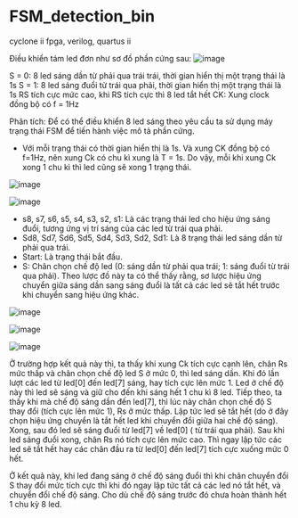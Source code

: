 # FSM_detection_bin
cyclone ii fpga, verilog, quartus ii

Điều khiển tám led đơn như sơ đồ phần cứng sau:
![image](https://github.com/PumkTbt/FSM_detection_bin/assets/124877073/f9bf5038-b176-4528-a2aa-4ce7d147acb7)

S = 0: 8 led sáng dần từ phải qua trái trái, thời gian hiển thị một trạng thái là 1s
S = 1: 8 led sáng đuổi từ trái qua phải, thời gian hiển thị một trạng thái là 1s
RS tích cực mức cao, khi RS tích cực thì 8 led tắt hết
CK: Xung clock đồng bộ có f = 1Hz

Phân tích:
Để có thể điều khiển 8 led sáng theo yêu cầu ta sử dụng máy trạng thái FSM để tiến hành việc mô tả phần cứng.
- Với mỗi trạng thái có thời gian hiển thị là 1s. Và xung CK đồng bộ có f=1Hz, nên xung Ck có chu kì xung là T = 1s. Do vậy, mỗi khi xung Ck xong 1 chu kì
thì led cũng sẽ xong 1 trạng thái.

![image](https://github.com/PumkTbt/FSM_detection_bin/assets/124877073/36965057-3b23-4769-bd54-7d1b729b7639)

![image](https://github.com/PumkTbt/FSM_detection_bin/assets/124877073/7baa743a-310a-4c55-b59a-b9583b7e215d)

+ s8, s7, s6, s5, s4, s3, s2, s1: Là các trạng thái led cho hiệu ứng sáng đuổi, tương ứng vị
trí sáng của các led từ trái qua phải.
+ Sd8, Sd7, Sd6, Sd5, Sd4, Sd3, Sd2, Sd1: Là 8 trạng thái led sáng dần từ phải qua trái.
+ Start: Là trạng thái bắt đầu.
+ S: Chân chọn chế độ led (0: sáng dần từ phải qua trái; 1: sáng đuổi từ trái qua phải).
Theo lược đồ này ta có thể thấy rằng, sơ lược hiệu ứng chuyển giữa sáng dần sang sáng đuổi là tất cả các led sẽ tắt hết trước khi chuyển sang hiệu ứng khác.

![image](https://github.com/PumkTbt/FSM_detection_bin/assets/124877073/2dfbadbd-1a46-46a7-a047-6aa36e49046a)

![image](https://github.com/PumkTbt/FSM_detection_bin/assets/124877073/e2d33245-1b01-470a-91ce-e60221f634cd)

![image](https://github.com/PumkTbt/FSM_detection_bin/assets/124877073/31090ced-4473-46ea-8c1f-a56d756f27f3)

Ở trường hợp kết quả này thì, ta thấy khi xung Ck tích cực cạnh lên, chân Rs mức thấp và chân chọn chế độ led S ở mức 0, thì led sáng dần. Khi đó lần lượt các led từ led[0] đến led[7] sáng, hay tích cực lên mức 1. Led ở chế độ này thì led sẽ sáng và giữ cho đến khi sáng hết 1 chu kì 8 led.
Tiếp theo, ta thấy khi mà chế độ sáng dần đến led[7], thì lúc này chân chọn chế độ S thay đổi (tích cực lên mức 1), Rs ở mức thấp. Lập tức led sẽ tắt hết (do ở đây chọn hiệu ứng
chuyển là tắt hết led khi chuyển đổi giữa hai chế độ sáng). Xong, sau đó led sẽ sáng đuổi từ led[7] về led[0] ( từ trái qua phải).
Sau khi led sáng đuổi xong, chân Rs nó tích cực lên mức cao. Thì ngay lập tức các led sẽ tắt hết hay các chân đầu ra từ led[0] đến led[7] tích cực xuống mức 0 hết.

Ở kết quả này, khi led đang sáng ở chế độ sáng đuổi thì khi chân chuyển đổi S thay đổi mức tích cực thì khi đó ngay lập tức tất cả các led nó tắt hết, và chuyển đổi chế độ
sáng. Cho dù chế độ sáng trước đó chưa hoàn thành hết 1 chu kỳ 8 led.





